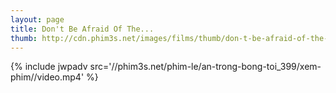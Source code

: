 ```yaml
---
layout: page
title: Don't Be Afraid Of The...
thumb: http://cdn.phim3s.net/images/films/thumb/don-t-be-afraid-of-the-dark-don-t-be-afraid-of-the-dark.jpg
---
```

{% include jwpadv src='//phim3s.net/phim-le/an-trong-bong-toi_399/xem-phim//video.mp4' %}